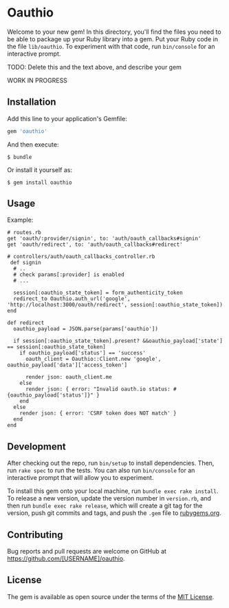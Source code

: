 # Oauthio

Welcome to your new gem! In this directory, you'll find the files you need to be able to package up your Ruby library into a gem. Put your Ruby code in the file `lib/oauthio`. To experiment with that code, run `bin/console` for an interactive prompt.

TODO: Delete this and the text above, and describe your gem

WORK IN PROGRESS

## Installation

Add this line to your application's Gemfile:

```ruby
gem 'oauthio'
```

And then execute:

    $ bundle

Or install it yourself as:

    $ gem install oauthio

## Usage

Example:


```
# routes.rb
get 'oauth/:provider/signin', to: 'auth/oauth_callbacks#signin'
get 'oauth/redirect', to: 'auth/oauth_callbacks#redirect'

# controllers/auth/oauth_callbacks_controller.rb
 def signin
  # ..
  # check params[:provider] is enabled
  # ...

  session[:oauthio_state_token] = form_authenticity_token
  redirect_to Oauthio.auth_url('google', 'http://localhost:3000/oauth/redirect', session[:oauthio_state_token])
end

def redirect
  oauthio_payload = JSON.parse(params['oauthio'])

  if session[:oauthio_state_token].present? &&oauthio_payload['state'] == session[:oauthio_state_token]
    if oauthio_payload['status'] == 'success'
      oauth_client = Oauthio::Client.new 'google', oauthio_payload['data']['access_token']

      render json: oauth_client.me
    else
      render json: { error: "Invalid oauth.io status: #{oauthio_payload['status']}" }
    end
  else
    render json: { error: 'CSRF token does NOT match' }
  end
end

```

## Development

After checking out the repo, run `bin/setup` to install dependencies. Then, run `rake spec` to run the tests. You can also run `bin/console` for an interactive prompt that will allow you to experiment.

To install this gem onto your local machine, run `bundle exec rake install`. To release a new version, update the version number in `version.rb`, and then run `bundle exec rake release`, which will create a git tag for the version, push git commits and tags, and push the `.gem` file to [rubygems.org](https://rubygems.org).

## Contributing

Bug reports and pull requests are welcome on GitHub at https://github.com/[USERNAME]/oauthio.

## License

The gem is available as open source under the terms of the [MIT License](https://opensource.org/licenses/MIT).
